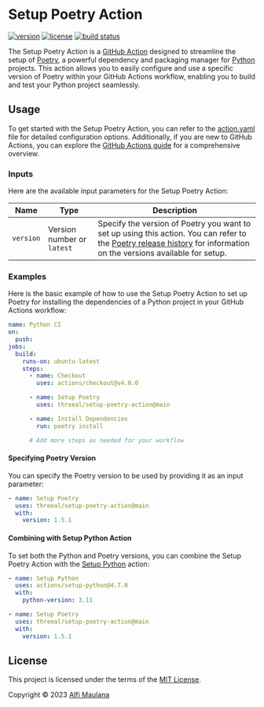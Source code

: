 # Setup Poetry Action

[![version](https://img.shields.io/github/v/release/threeal/setup-poetry-action?style=flat-square)](https://github.com/threeal/setup-poetry-action/releases)
[![license](https://img.shields.io/github/license/threeal/setup-poetry-action?style=flat-square)](./LICENSE)
[![build status](https://img.shields.io/github/actions/workflow/status/threeal/setup-poetry-action/action.yaml?label=test&branch=main&style=flat-square)](https://github.com/threeal/setup-poetry-action/actions/workflows/action.yaml)

The Setup Poetry Action is a [GitHub Action](https://github.com/features/actions) designed to streamline the setup of [Poetry](https://python-poetry.org/), a powerful dependency and packaging manager for [Python](https://www.python.org/) projects. This action allows you to easily configure and use a specific version of Poetry within your GitHub Actions workflow, enabling you to build and test your Python project seamlessly.

## Usage

To get started with the Setup Poetry Action, you can refer to the [action.yaml](./action.yaml) file for detailed configuration options. Additionally, if you are new to GitHub Actions, you can explore the [GitHub Actions guide](https://docs.github.com/en/actions/learn-github-actions/understanding-github-actions) for a comprehensive overview.

### Inputs

Here are the available input parameters for the Setup Poetry Action:

| Name | Type | Description |
| --- | --- | --- |
| `version` | Version number or `latest` | Specify the version of Poetry you want to set up using this action. You can refer to the [Poetry release history](https://pypi.org/project/poetry/#history) for information on the versions available for setup. |

### Examples

Here is the basic example of how to use the Setup Poetry Action to set up Poetry for installing the dependencies of a Python project in your GitHub Actions workflow:

```yaml
name: Python CI
on:
  push:
jobs:
  build:
    runs-on: ubuntu-latest
    steps:
      - name: Checkout
        uses: actions/checkout@v4.0.0

      - name: Setup Poetry
        uses: threeal/setup-poetry-action@main

      - name: Install Dependencies
        run: poetry install

      # Add more steps as needed for your workflow
```

#### Specifying Poetry Version

You can specify the Poetry version to be used by providing it as an input parameter:

```yaml
- name: Setup Poetry
  uses: threeal/setup-poetry-action@main
  with:
    version: 1.5.1
```

#### Combining with Setup Python Action

To set both the Python and Poetry versions, you can combine the Setup Poetry Action with the [Setup Python](https://github.com/actions/setup-python) action:

```yaml
- name: Setup Python
  uses: actions/setup-python@4.7.0
  with:
    python-version: 3.11

- name: Setup Poetry
  uses: threeal/setup-poetry-action@main
  with:
    version: 1.5.1
```

## License

This project is licensed under the terms of the [MIT License](./LICENSE).

Copyright © 2023 [Alfi Maulana](https://github.com/threeal/)
